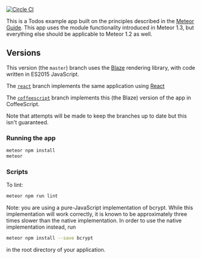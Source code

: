 [![Circle CI](https://circleci.com/gh/meteor/todos.svg?style=svg)](https://circleci.com/gh/meteor/todos)

This is a Todos example app built on the principles described in the [Meteor Guide](http://guide.meteor.com/structure.html). This app uses the module functionality introduced in Meteor 1.3, but everything else should be applicable to Meteor 1.2 as well.

## Versions

This version (the `master`) branch uses the [Blaze](http://guide.meteor.com/blaze.html) rendering library, with code written in ES2015 JavaScript.

The [`react`](https://github.com/meteor/todos/tree/react) branch implements the same application using [React](http://guide.meteor.com/react.html)

The [`coffeescript`](https://github.com/meteor/todos/tree/coffeescript) branch implements this (the Blaze) version of the app in CoffeeScript.

Note that attempts will be made to keep the branches up to date but this isn't guaranteed.

### Running the app

```bash
meteor npm install
meteor
```

### Scripts

To lint:

```bash
meteor npm run lint
```

Note: you are using a pure-JavaScript implementation of bcrypt.
While this implementation will work correctly, it is known to be
approximately three times slower than the native implementation.
In order to use the native implementation instead, run
```bash
meteor npm install --save bcrypt
```
in the root directory of your application.
